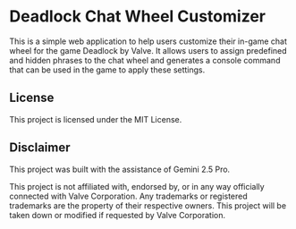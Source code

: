 # Deadlock Chat Wheel Customizer

This is a simple web application to help users customize their in-game chat wheel for the game Deadlock by Valve. It allows users to assign predefined and hidden phrases to the chat wheel and generates a console command that can be used in the game to apply these settings.

## License

This project is licensed under the MIT License.

## Disclaimer

This project was built with the assistance of Gemini 2.5 Pro.

This project is not affiliated with, endorsed by, or in any way officially connected with Valve Corporation. Any trademarks or registered trademarks are the property of their respective owners. This project will be taken down or modified if requested by Valve Corporation.
